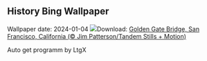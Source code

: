 ## History Bing Wallpaper
Wallpaper date: 2024-01-04
![](https://www.bing.com/th?id=OHR.GoldenGateLight_EN-IN5018210556_UHD.jpg&w=1000)Download: [Golden Gate Bridge, San Francisco, California (© Jim Patterson/Tandem Stills + Motion)](https://www.bing.com/th?id=OHR.GoldenGateLight_EN-IN5018210556_UHD.jpg)

Auto get programm by LtgX
